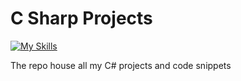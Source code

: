 # C Sharp Projects

[![My Skills](https://skillicons.dev/icons?i=dotnet,cs)](https://skillicons.dev)

The repo house all my C# projects and code snippets
